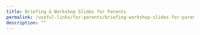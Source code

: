 ```yaml
---
title: Briefing & Workshop Slides for Parents
permalink: /useful-links/for-parents/briefing-workshop-slides-for-parents/
description: ""
---
```

